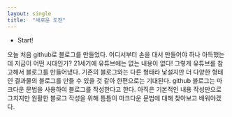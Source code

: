 ```yaml
---
layout: single
title:  "새로운 도전"
---
```


* Start!

오늘 처음 github로 블로그를 만들었다.
어디서부터 손을 대서 만들어야 하나 아득했는데 지금이 어떤 시대인가?
21세기에 유튜브에는 없는 내용이 없다! 그렇게 유튜브를 참고해서 블로그를 만들어냈다. 
기존의 블로그와는 다른 형태라 낯설지만 더 다양한 형태인 결과물의 블로그를 만들 수 있을 것 같아 한편으로는 기대된다.
github 블로그는 마크다운 문법을 사용하여 블로그를 작성한다고 한다. 
아직은 기본적인 내용 작성만으로 그치지만 원활한 블로그 작성을 위해 틈틈이 마크다운 문법에 대해 찾아보고 배워야겠다.
